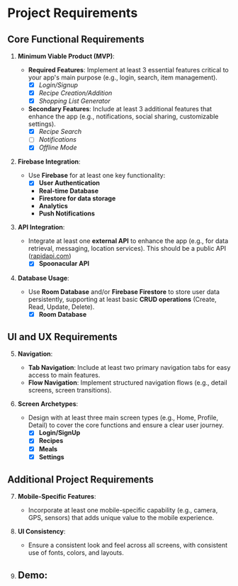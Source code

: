 # Project Requirements

## Core Functional Requirements

1. **Minimum Viable Product (MVP)**:
   - **Required Features**: Implement at least 3 essential features critical to your app's main purpose (e.g., login, search, item management).
       - [x] *Login/Signup*
       - [x] *Recipe Creation/Addition*
       - [x] *Shopping List Generator*
       
   - **Secondary Features**: Include at least 3 additional features that enhance the app (e.g., notifications, social sharing, customizable settings).
       - [x] *Recipe Search*
       - [ ] *Notifications*
       - [x] *Offline Mode*

2. **Firebase Integration**:
   - Use **Firebase** for at least one key functionality:
     - [x] **User Authentication**
     - **Real-time Database**
     - **Firestore for data storage**
     - **Analytics**
     - **Push Notifications**

3. **API Integration**:
   - Integrate at least one **external API** to enhance the app (e.g., for data retrieval, messaging, location services). This should be a public API ([rapidapi.com](https://rapidapi.com/))
     - [x] **Spoonacular API**

4. **Database Usage**:
   - Use **Room Database** and/or **Firebase Firestore** to store user data persistently, supporting at least basic **CRUD operations** (Create, Read, Update, Delete).
     - [x] **Room Database**
     
## UI and UX Requirements

5. **Navigation**:
   - **Tab Navigation**: Include at least two primary navigation tabs for easy access to main features.
   - **Flow Navigation**: Implement structured navigation flows (e.g., detail screens, screen transitions).

6. **Screen Archetypes**:
   - Design with at least three main screen types (e.g., Home, Profile, Detail) to cover the core functions and ensure a clear user journey.
     - [x] **Login/SignUp**
     - [x] **Recipes**
     - [x] **Meals**
     - [x] **Settings**

## Additional Project Requirements

7. **Mobile-Specific Features**:
   - Incorporate at least one mobile-specific capability (e.g., camera, GPS, sensors) that adds unique value to the mobile experience.

8. **UI Consistency**:
   - Ensure a consistent look and feel across all screens, with consistent use of fonts, colors, and layouts.

9. **Demo**:
   - 
